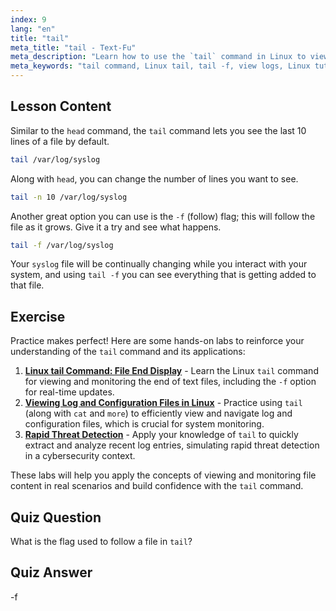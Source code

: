 ```yaml
---
index: 9
lang: "en"
title: "tail"
meta_title: "tail - Text-Fu"
meta_description: "Learn how to use the `tail` command in Linux to view file ends and monitor logs. Discover `tail -f` for real-time updates. Start your Linux journey!"
meta_keywords: "tail command, Linux tail, tail -f, view logs, Linux tutorial, beginner Linux, Linux guide"
---
```


## Lesson Content

Similar to the `head` command, the `tail` command lets you see the last 10 lines of a file by default.

```bash
tail /var/log/syslog
```

Along with `head`, you can change the number of lines you want to see.

```bash
tail -n 10 /var/log/syslog
```

Another great option you can use is the `-f` (follow) flag; this will follow the file as it grows. Give it a try and see what happens.

```bash
tail -f /var/log/syslog
```

Your `syslog` file will be continually changing while you interact with your system, and using `tail -f` you can see everything that is getting added to that file.

## Exercise

Practice makes perfect! Here are some hands-on labs to reinforce your understanding of the `tail` command and its applications:

1. **[Linux tail Command: File End Display](https://labex.io/labs/linux-linux-tail-command-file-end-display-214303)** - Learn the Linux `tail` command for viewing and monitoring the end of text files, including the `-f` option for real-time updates.
2. **[Viewing Log and Configuration Files in Linux](https://labex.io/labs/linux-viewing-log-and-configuration-files-in-linux-387914)** - Practice using `tail` (along with `cat` and `more`) to efficiently view and navigate log and configuration files, which is crucial for system monitoring.
3. **[Rapid Threat Detection](https://labex.io/labs/linux-rapid-threat-detection-387930)** - Apply your knowledge of `tail` to quickly extract and analyze recent log entries, simulating rapid threat detection in a cybersecurity context.

These labs will help you apply the concepts of viewing and monitoring file content in real scenarios and build confidence with the `tail` command.

## Quiz Question

What is the flag used to follow a file in `tail`?

## Quiz Answer

-f
